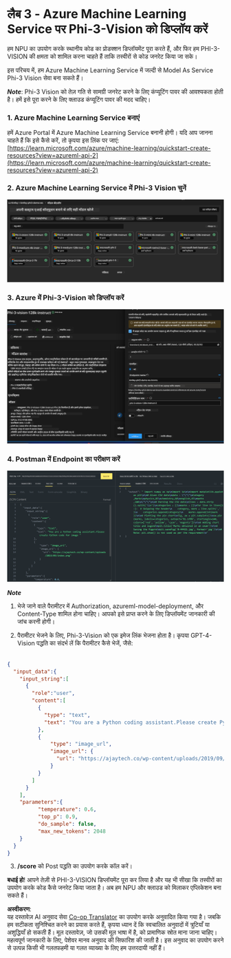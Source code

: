 <!--
CO_OP_TRANSLATOR_METADATA:
{
  "original_hash": "594a3b553655c2ebbc0efdeb0b5040c9",
  "translation_date": "2025-04-04T18:32:50+00:00",
  "source_file": "md\\02.Application\\02.Code\\Phi3\\VSCodeExt\\HOL\\AIPC\\03.DeployPhi3VisionOnAzure.md",
  "language_code": "hi"
}
-->
# **लैब 3 - Azure Machine Learning Service पर Phi-3-Vision को डिप्लॉय करें**

हम NPU का उपयोग करके स्थानीय कोड का प्रोडक्शन डिप्लॉयमेंट पूरा करते हैं, और फिर हम PHI-3-VISION की क्षमता को शामिल करना चाहते हैं ताकि तस्वीरों से कोड जनरेट किया जा सके।

इस परिचय में, हम Azure Machine Learning Service में जल्दी से Model As Service Phi-3 Vision सेवा बना सकते हैं।

***Note***: Phi-3 Vision को तेज़ गति से सामग्री जनरेट करने के लिए कंप्यूटिंग पावर की आवश्यकता होती है। हमें इसे पूरा करने के लिए क्लाउड कंप्यूटिंग पावर की मदद चाहिए।


### **1. Azure Machine Learning Service बनाएं**

हमें Azure Portal में Azure Machine Learning Service बनानी होगी। यदि आप जानना चाहते हैं कि इसे कैसे करें, तो कृपया इस लिंक पर जाएं: [https://learn.microsoft.com/azure/machine-learning/quickstart-create-resources?view=azureml-api-2](https://learn.microsoft.com/azure/machine-learning/quickstart-create-resources?view=azureml-api-2)


### **2. Azure Machine Learning Service में Phi-3 Vision चुनें**

![Catalog](../../../../../../../../../translated_images/vison_catalog.e04e9e5f2b6ff115fff30e793e54e617da07251c7b192e1a68e6b050917f45aa.hi.png)


### **3. Azure में Phi-3-Vision को डिप्लॉय करें**

![Deploy](../../../../../../../../../translated_images/vision_deploy.c0582d08b5d49675c643f3bedc04ae106957304f3cd4702406fa08bea80ba213.hi.png)


### **4. Postman में Endpoint का परीक्षण करें**

![Test](../../../../../../../../../translated_images/vision_test.fb4ff33607077153c7b5dcf37648dc5a9cb550824aeba89963e6b270314fc554.hi.png)


***Note***

1. भेजे जाने वाले पैरामीटर में Authorization, azureml-model-deployment, और Content-Type शामिल होना चाहिए। आपको इसे प्राप्त करने के लिए डिप्लॉयमेंट जानकारी की जांच करनी होगी।

2. पैरामीटर भेजने के लिए, Phi-3-Vision को एक इमेज लिंक भेजना होता है। कृपया GPT-4-Vision पद्धति का संदर्भ लें कि पैरामीटर कैसे भेजें, जैसे:

```json

{
  "input_data":{
    "input_string":[
      {
        "role":"user",
        "content":[ 
          {
            "type": "text",
            "text": "You are a Python coding assistant.Please create Python code for image "
          },
          {
              "type": "image_url",
              "image_url": {
                "url": "https://ajaytech.co/wp-content/uploads/2019/09/index.png"
              }
          }
        ]
      }
    ],
    "parameters":{
          "temperature": 0.6,
          "top_p": 0.9,
          "do_sample": false,
          "max_new_tokens": 2048
    }
  }
}

```

3. **/score** को Post पद्धति का उपयोग करके कॉल करें।

**बधाई हो**! आपने तेज़ी से PHI-3-VISION डिप्लॉयमेंट पूरा कर लिया है और यह भी सीखा कि तस्वीरों का उपयोग करके कोड कैसे जनरेट किया जाता है। अब हम NPU और क्लाउड को मिलाकर एप्लिकेशन बना सकते हैं।

**अस्वीकरण**:  
यह दस्तावेज़ AI अनुवाद सेवा [Co-op Translator](https://github.com/Azure/co-op-translator) का उपयोग करके अनुवादित किया गया है। जबकि हम सटीकता सुनिश्चित करने का प्रयास करते हैं, कृपया ध्यान दें कि स्वचालित अनुवादों में त्रुटियाँ या अशुद्धियाँ हो सकती हैं। मूल दस्तावेज़, जो उसकी मूल भाषा में है, को प्रामाणिक स्रोत माना जाना चाहिए। महत्वपूर्ण जानकारी के लिए, पेशेवर मानव अनुवाद की सिफारिश की जाती है। इस अनुवाद का उपयोग करने से उत्पन्न किसी भी गलतफहमी या गलत व्याख्या के लिए हम उत्तरदायी नहीं हैं।